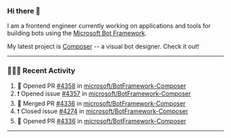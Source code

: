 ### Hi there 👋

I am a frontend engineer currently working on applications and tools for building bots using the [Microsoft Bot Framework](https://dev.botframework.com/).

My latest project is [Composer](https://github.com/microsoft/BotFramework-Composer) -- a visual bot designer. Check it out!

---

### 👨🏻‍💻 Recent Activity

<!--START_SECTION:activity-->
1. 💪 Opened PR [#4358](https://github.com/microsoft/BotFramework-Composer/pull/4358) in [microsoft/BotFramework-Composer](https://github.com/microsoft/BotFramework-Composer)
2. ❗️ Opened issue [#4357](https://github.com/microsoft/BotFramework-Composer/issues/4357) in [microsoft/BotFramework-Composer](https://github.com/microsoft/BotFramework-Composer)
3. 🎉 Merged PR [#4336](https://github.com/microsoft/BotFramework-Composer/pull/4336) in [microsoft/BotFramework-Composer](https://github.com/microsoft/BotFramework-Composer)
4. ❗️ Closed issue [#4274](https://github.com/microsoft/BotFramework-Composer/issues/4274) in [microsoft/BotFramework-Composer](https://github.com/microsoft/BotFramework-Composer)
5. 💪 Opened PR [#4336](https://github.com/microsoft/BotFramework-Composer/pull/4336) in [microsoft/BotFramework-Composer](https://github.com/microsoft/BotFramework-Composer)
<!--END_SECTION:activity-->

---

<!--
**a-b-r-o-w-n/a-b-r-o-w-n** is a ✨ _special_ ✨ repository because its `README.md` (this file) appears on your GitHub profile.

Here are some ideas to get you started:

- 🔭 I’m currently working on ...
- 🌱 I’m currently learning ...
- 👯 I’m looking to collaborate on ...
- 🤔 I’m looking for help with ...
- 💬 Ask me about ...
- 📫 How to reach me: ...
- 😄 Pronouns: ...
- ⚡ Fun fact: ...
-->
